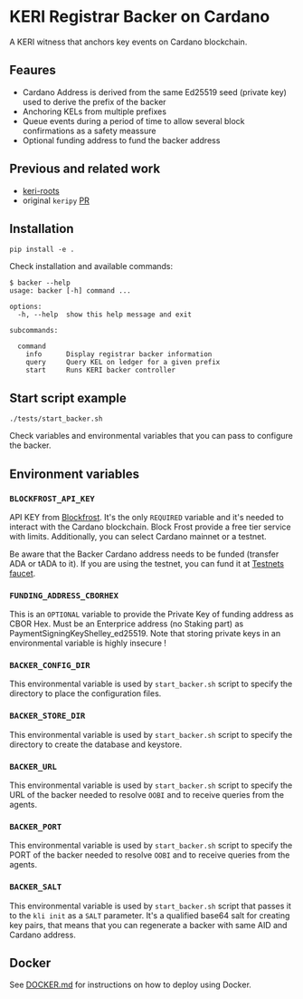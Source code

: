 # KERI Registrar Backer on Cardano
A KERI witness that anchors key events on Cardano blockchain.

## Feaures
* Cardano Address is derived from the same Ed25519 seed (private key) used to derive the prefix of the backer
* Anchoring KELs from multiple prefixes
* Queue events during a period of time to allow several block confirmations as a safety meassure
* Optional funding address to fund the backer address

## Previous and related work
*  [keri-roots](https://github.com/roots-id/keri-roots)
* original `keripy` [PR](https://github.com/WebOfTrust/keripy/pull/418)

## Installation
```
pip install -e .
```
Check installation and available commands:
```
$ backer --help
usage: backer [-h] command ...

options:
  -h, --help  show this help message and exit

subcommands:

  command
    info      Display registrar backer information
    query     Query KEL on ledger for a given prefix
    start     Runs KERI backer controller
```

## Start script example
```
./tests/start_backer.sh
```
Check variables and environmental variables that you can pass to configure the backer.

## Environment variables
### `BLOCKFROST_API_KEY`

API KEY from [Blockfrost](https://blockfrost.io). It's the only `REQUIRED` variable and it's needed to interact with the Cardano blockchain. Block Frost provide a free tier service with limits. Additionally, you can select Cardano mainnet or a testnet.

Be aware that the Backer Cardano address needs to be funded (transfer ADA or tADA to it). If you are using the testnet, you can fund it at [Testnets faucet](https://docs.cardano.org/cardano-testnet/tools/faucet).

### `FUNDING_ADDRESS_CBORHEX`
 This is an `OPTIONAL` variable to provide the Private Key of funding address as CBOR Hex. Must be an Enterprice address (no Staking part) as PaymentSigningKeyShelley_ed25519. Note that storing private keys in an environmental variable is highly insecure !

### `BACKER_CONFIG_DIR`
This environmental variable is used by `start_backer.sh` script to specify the directory to place the configuration files.

### `BACKER_STORE_DIR`
This environmental variable is used by `start_backer.sh` script to specify the directory to create the database and keystore.

### `BACKER_URL`
This environmental variable is used by `start_backer.sh` script to specify the URL of the backer needed to resolve `OOBI` and to receive queries from the agents.

### `BACKER_PORT`
This environmental variable is used by `start_backer.sh` script to specify the PORT of the backer needed to resolve `OOBI` and to receive queries from the agents.

### `BACKER_SALT`
This environmental variable is used by `start_backer.sh` script that passes it to the `kli init` as a `SALT` parameter. It's a qualified base64 salt for creating key pairs, that means that you can regenerate a backer with same AID and Cardano address.


## Docker
See [DOCKER.md](docker.md) for instructions on how to deploy using Docker.